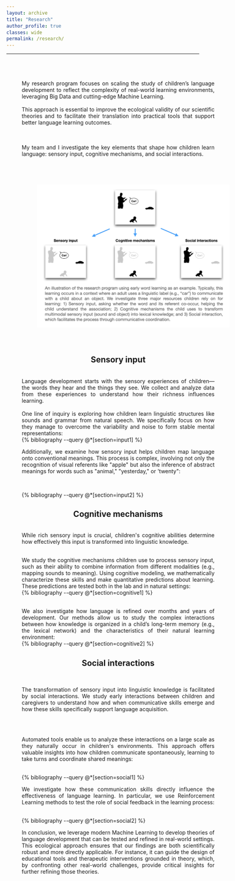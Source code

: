 ```yaml
---
layout: archive
title: "Research"
author_profile: true
classes: wide
permalink: /research/
---
```

<!-- Google tag (gtag.js) -->
<script async src="https://www.googletagmanager.com/gtag/js?id=G-31RY8M035W"></script>
<script>
  window.dataLayer = window.dataLayer || [];
  function gtag(){dataLayer.push(arguments);}
  gtag('js', new Date());

  gtag('config', 'G-31RY8M035W');
</script>

<style>
.center-div {
     margin: 0 auto;
     width: 100%;
     text-align: justify;
     padding: 40px;
}
</style>

<hr>

<div class="center-div">

<!--
<center><h2 style="color:#0092ca;">In progress</h2> </center>
{% bibliography --query @*[year=under review] %}
-->

My research program focuses on scaling the study of children’s language development to reflect the complexity of real-world learning environments, leveraging Big Data and cutting-edge Machine Learning. 
<br><br>
This approach is essential to improve the ecological validity of our scientific theories and to facilitate their translation into practical tools that support better language learning outcomes.

<br><br>
My team and I investigate the key elements that shape how children learn language: sensory input, cognitive mechanisms, and social interactions.
<br><br>

<div class="center-div">
<img src="/assets/images/research.png" >
</div>


<center><h2>Sensory input</h2> </center>
<br>
Language development starts with the sensory experiences of children—the words they hear and the things they see. We collect and analyze data from these experiences to understand how their richness influences learning.
<br><br>
One line of inquiry is exploring how children learn linguistic structures like sounds and grammar from natural speech. We specifically focus on how they manage to overcome the variability and noise to form stable mental representations: 

<br>
{% bibliography --query @*[section=input1] %}

Additionally, we examine how sensory input helps children map language onto conventional meanings. This process is complex, involving not only the recognition of visual referents like "apple" but also the inference of abstract meanings for words such as "animal," "yesterday," or 'twenty":

<br>

{% bibliography --query @*[section=input2] %}


<center><h2>Cognitive mechanisms</h2> </center>
<br>
While rich sensory input is crucial, children's cognitive abilities determine how effectively this input is transformed into linguistic knowledge.
<br><br>

We study the cognitive mechanisms children use to process sensory input, such as their ability to combine information from different modalities (e.g., mapping sounds to meaning). Using cognitive modeling, we mathematically characterize these skills and make quantitative predictions about learning. These predictions are tested both in the lab and in natural settings:
<br>
{% bibliography --query @*[section=cognitive1] %}

<br>
We also investigate how language is refined over months and years of development. Our methods allow us to study the complex interactions between how knowledge is organized in a child’s long-term memory (e.g., the lexical network) and the characteristics of their natural learning environment:

<br>
{% bibliography --query @*[section=cognitive2] %}


<center><h2>Social interactions</h2> </center>
<br>

The transformation of sensory input into linguistic knowledge is facilitated by social interactions. We study early interactions between children and caregivers to understand how and when communicative skills emerge and how these skills specifically support language acquisition.

<br><br>

Automated tools enable us to analyze these interactions on a large scale as they naturally occur in children's environments. This approach offers valuable insights into how children communicate spontaneously, learning to take turns and coordinate shared meanings:

<br>
{% bibliography --query @*[section=social1] %}


We investigate how these communication skills directly influence the effectiveness of language learning. In particular, we use Reinforcement Learning methods to test the role of social feedback in the learning process:


<br>
{% bibliography --query @*[section=social2] %}

<br>

In conclusion, we leverage modern Machine Learning to develop theories of language development that can be tested and refined in real-world settings. This ecological approach ensures that our findings are both scientifically robust and more directly applicable. For instance, it can guide the design of educational tools and therapeutic interventions grounded in theory, which, by confronting other real-world challenges, provide critical insights for further refining those theories.

</div>